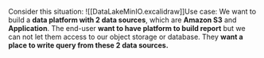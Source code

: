 Consider this situation:
![[DataLakeMinIO.excalidraw]]Use case: We want to build a **data platform with 2 data sources**, which are **Amazon S3** and **Application**. The end-user **want to have platform to build report** but we can not let them access to our object storage or database. They **want a place to write query from these 2 data sources.** 